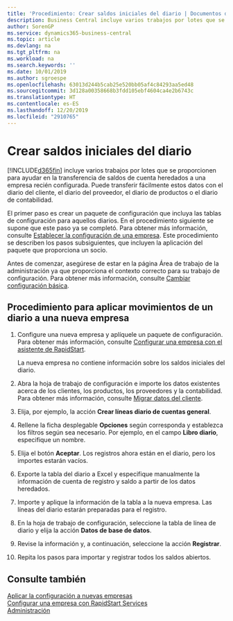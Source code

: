 ```yaml
---
title: 'Procedimiento: Crear saldos iniciales del diario | Documentos de Microsoft'
description: Business Central incluye varios trabajos por lotes que se proporcionen para ayudar en la transferencia de saldos de cuenta heredados a una empresa recién configurada. Puede transferir fácilmente estos datos con registros en los diarios.
author: SorenGP
ms.service: dynamics365-business-central
ms.topic: article
ms.devlang: na
ms.tgt_pltfrm: na
ms.workload: na
ms.search.keywords: ''
ms.date: 10/01/2019
ms.author: sgroespe
ms.openlocfilehash: 63013d244b5cab25e520bb05af4c84293aa5ed48
ms.sourcegitcommit: 3d128a00358668b3fdd105ebf4604ca4e2b6743c
ms.translationtype: HT
ms.contentlocale: es-ES
ms.lasthandoff: 12/20/2019
ms.locfileid: "2910765"
---
```

# <a name="create-journal-opening-balances"></a>Crear saldos iniciales del diario
[!INCLUDE[d365fin](includes/d365fin_md.md)] incluye varios trabajos por lotes que se proporcionen para ayudar en la transferencia de saldos de cuenta heredados a una empresa recién configurada. Puede transferir fácilmente estos datos con el diario del cliente, el diario del proveedor, el diario de productos o el diario de contabilidad.

El primer paso es crear un paquete de configuración que incluya las tablas de configuración para aquellos diarios. En el procedimiento siguiente se supone que este paso ya se completó. Para obtener más información, consulte [Establecer la configuración de una empresa](admin-set-up-company-configuration.md). Este procedimiento se describen los pasos subsiguientes, que incluyen la aplicación del paquete que proporciona un socio.  

Antes de comenzar, asegúrese de estar en la página Área de trabajo de la administración ya que proporciona el contexto correcto para su trabajo de configuración. Para obtener más información, consulte [Cambiar configuración básica](ui-change-basic-settings.md).

## <a name="to-apply-the-entries-in-a-journal-to-a-new-company"></a>Procedimiento para aplicar movimientos de un diario a una nueva empresa  
1. Configure una nueva empresa y aplíquele un paquete de configuración. Para obtener más información, consulte [Configurar una empresa con el asistente de RapidStart](admin-how-to-configure-a-company-with-the-rapidstart-wizard.md).  

    La nueva empresa no contiene información sobre los saldos iniciales del diario.  

2. Abra la hoja de trabajo de configuración e importe los datos existentes acerca de los clientes, los productos, los proveedores y la contabilidad. Para obtener más información, consulte [Migrar datos del cliente](admin-migrate-customer-data.md).  
3. Elija, por ejemplo, la acción **Crear líneas diario de cuentas general**.  
4. Rellene la ficha desplegable **Opciones** según corresponda y establezca los filtros según sea necesario. Por ejemplo, en el campo **Libro diario**, especifique un nombre.  
5. Elija el botón **Aceptar**. Los registros ahora están en el diario, pero los importes estarán vacíos.  
6. Exporte la tabla del diario a Excel y especifique manualmente la información de cuenta de registro y saldo a partir de los datos heredados.
7. Importe y aplique la información de la tabla a la nueva empresa. Las líneas del diario estarán preparadas para el registro.  
8. En la hoja de trabajo de configuración, seleccione la tabla de línea de diario y elija la acción **Datos de base de datos**.  
9. Revise la información y, a continuación, seleccione la acción **Registrar**.  
10. Repita los pasos para importar y registrar todos los saldos abiertos.  

## <a name="see-also"></a>Consulte también  
[Aplicar la configuración a nuevas empresas](admin-apply-configuration-to-new-companies.md)  
[Configurar una empresa con RapidStart Services](admin-set-up-a-company-with-rapidstart.md)  
[Administración](admin-setup-and-administration.md)

